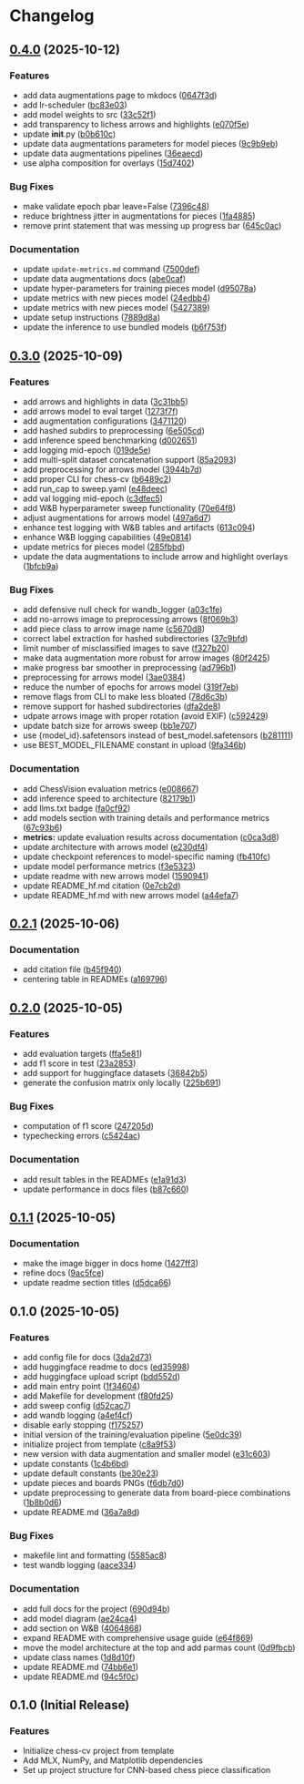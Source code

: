 # Changelog

## [0.4.0](https://github.com/S1M0N38/chess-cv/compare/v0.3.0...v0.4.0) (2025-10-12)


### Features

* add data augmentations page to mkdocs ([0647f3d](https://github.com/S1M0N38/chess-cv/commit/0647f3d7d500b1e5f92c87b28b912037ace65b4f))
* add lr-scheduler ([bc83e03](https://github.com/S1M0N38/chess-cv/commit/bc83e03146b7fc93c9940f7ba869a77604f7e38f))
* add model weights to src ([33c52f1](https://github.com/S1M0N38/chess-cv/commit/33c52f1b56ff77c91fb4927dac016153340511db))
* add transparency to lichess arrows and highlights ([e070f5e](https://github.com/S1M0N38/chess-cv/commit/e070f5ed6f0ac6de421ca9513beb6de767a1808c))
* update __init__.py ([b0b610c](https://github.com/S1M0N38/chess-cv/commit/b0b610ca25ecfbbeb7f82dee5dfc620856ba68a2))
* update data augmentations parameters for model pieces ([9c9b9eb](https://github.com/S1M0N38/chess-cv/commit/9c9b9eb51c26b6a47d7022e897e5545c5989818d))
* update data augmentations pipelines ([36eaecd](https://github.com/S1M0N38/chess-cv/commit/36eaecd8dbf4377c5c7ce1bf72a4701e39d876e2))
* use alpha composition for overlays ([15d7402](https://github.com/S1M0N38/chess-cv/commit/15d7402cac5ceefb3059cd7652bafa4431582298))


### Bug Fixes

* make validate epoch pbar leave=False ([7396c48](https://github.com/S1M0N38/chess-cv/commit/7396c485a89951f5de210204f14e15b10f616c59))
* reduce brightness jitter in augmentations for pieces ([1fa4885](https://github.com/S1M0N38/chess-cv/commit/1fa4885b14876d33d7049bd836227703cb33fcd7))
* remove print statement that was messing up progress bar ([645c0ac](https://github.com/S1M0N38/chess-cv/commit/645c0ac2dde9b66a52cd480fb0c3f5172ec28542))


### Documentation

* update `update-metrics.md` command ([7500def](https://github.com/S1M0N38/chess-cv/commit/7500def717947f9479d56ac28a1187e2b09cffba))
* update data augmentations docs ([abe0caf](https://github.com/S1M0N38/chess-cv/commit/abe0caf3ce024706303dfd082c8e9fc59b5cd6b5))
* update hyper-parameters for training pieces model ([d95078a](https://github.com/S1M0N38/chess-cv/commit/d95078ac6ec69a615db358ebcd6d523c7032dd88))
* update metrics with new pieces model ([24edbb4](https://github.com/S1M0N38/chess-cv/commit/24edbb4ca88bcaeba9dba05a34c3c440eb6271e8))
* update metrics with new pieces model ([5427389](https://github.com/S1M0N38/chess-cv/commit/5427389cea08c45b2564a3e0a5002e250da4f9c6))
* update setup instructions ([7889d8a](https://github.com/S1M0N38/chess-cv/commit/7889d8a746d43b920a9f5d14b61f67e7608a1559))
* update the inference to use bundled models ([b6f753f](https://github.com/S1M0N38/chess-cv/commit/b6f753fe07555927d954cb0c17cb433a32c6662a))

## [0.3.0](https://github.com/S1M0N38/chess-cv/compare/v0.2.1...v0.3.0) (2025-10-09)


### Features

* add arrows and highlights in data ([3c31bb5](https://github.com/S1M0N38/chess-cv/commit/3c31bb575c90e84c4e1d838d2d4d03fa6b1d5fc6))
* add arrows model to eval target ([1273f7f](https://github.com/S1M0N38/chess-cv/commit/1273f7f7b6f390a082602ce46d07a7b74ab99ca8))
* add augmentation configurations ([3471120](https://github.com/S1M0N38/chess-cv/commit/347112033d4510c19f075f760fb5ca20c189721c))
* add hashed subdirs to preprocessing ([6e505cd](https://github.com/S1M0N38/chess-cv/commit/6e505cd409c337386d619cfe6b9417916d7390a1))
* add inference speed benchmarking ([d002651](https://github.com/S1M0N38/chess-cv/commit/d002651976db3ca12a7bb17bc94df17ad6f94209))
* add logging mid-epoch ([019de5e](https://github.com/S1M0N38/chess-cv/commit/019de5e777388e89eb0f496bc92ea35bc3abae3e))
* add multi-split dataset concatenation support ([85a2093](https://github.com/S1M0N38/chess-cv/commit/85a209333a4118969c2914880d7cb2d9de4c21b7))
* add preprocessing for arrows model ([3944b7d](https://github.com/S1M0N38/chess-cv/commit/3944b7dfe49c8ecdea485a1de27b94f1bc78a60a))
* add proper CLI for chess-cv ([b6489c2](https://github.com/S1M0N38/chess-cv/commit/b6489c2d069b4d24df10ed7bb9ee6508c6bb0074))
* add run_cap to sweep.yaml ([e48deec](https://github.com/S1M0N38/chess-cv/commit/e48deeca1ebd3d4e2ef7e6815e8246b08eff2ca7))
* add val logging mid-epoch ([c3dfec5](https://github.com/S1M0N38/chess-cv/commit/c3dfec5d0dd3c31c32d73933f6983ef56c19a3f9))
* add W&B hyperparameter sweep functionality ([70e64f8](https://github.com/S1M0N38/chess-cv/commit/70e64f837c8756644fb82c663eb6a89cea3d8366))
* adjust augmentations for arrows model ([497a6d7](https://github.com/S1M0N38/chess-cv/commit/497a6d7bc131f5ac010003f99faf4d689ae05560))
* enhance test logging with W&B tables and artifacts ([613c094](https://github.com/S1M0N38/chess-cv/commit/613c0943a01e05f9f3bd1fab04da6ff92c1de6c3))
* enhance W&B logging capabilities ([49e0814](https://github.com/S1M0N38/chess-cv/commit/49e081475777f6d9602772a25e3f1bfa60622938))
* update metrics for pieces model ([285fbbd](https://github.com/S1M0N38/chess-cv/commit/285fbbd55e23e8baefb4213633012935cd94769f))
* update the data augmentations to include arrow and highlight overlays ([1bfcb9a](https://github.com/S1M0N38/chess-cv/commit/1bfcb9a6eabcaf9fd4c2385de81a7fd23ea70d8d))


### Bug Fixes

* add defensive null check for wandb_logger ([a03c1fe](https://github.com/S1M0N38/chess-cv/commit/a03c1fe7ae99c47e62ef741b16dd43d28bf3e24d))
* add no-arrows image to preprocessing arrows ([8f069b3](https://github.com/S1M0N38/chess-cv/commit/8f069b3ce0a4bbef2ae1906e89edb660c26f7cc1))
* add piece class to arrow image name ([c5670d8](https://github.com/S1M0N38/chess-cv/commit/c5670d8f6e0e67c76c842cc8d75d8ac34a4bd5a5))
* correct label extraction for hashed subdirectories ([37c9bfd](https://github.com/S1M0N38/chess-cv/commit/37c9bfdef5aa761636a936a5c9658595d8c06d89))
* limit number of misclassified images to save ([f327b20](https://github.com/S1M0N38/chess-cv/commit/f327b20532807cbbf84a55188be1af8b2e5c2894))
* make data augmentation more robust for arrow images ([80f2425](https://github.com/S1M0N38/chess-cv/commit/80f24259e2cfeceb883952e33ef2a04a709decd8))
* make progress bar smoother in preprocessing ([ad796b1](https://github.com/S1M0N38/chess-cv/commit/ad796b1daa90ba6663d6760bb7bf8a0c78a007c2))
* preprocessing for arrows model ([3ae0384](https://github.com/S1M0N38/chess-cv/commit/3ae03844463d07f79918a1f8471a2505419ed1df))
* reduce the number of epochs for arrows model ([319f7eb](https://github.com/S1M0N38/chess-cv/commit/319f7ebd88deb197ff02ccf22182e528b675b0ef))
* remove flags from CLI to make less bloated ([78d6c3b](https://github.com/S1M0N38/chess-cv/commit/78d6c3b47f946f0a6933fcb0b43b41868952e630))
* remove support for hashed subdirectories ([dfa2de8](https://github.com/S1M0N38/chess-cv/commit/dfa2de8e2756ae93eae1662bfcd849fd50a6dfdb))
* udpate arrows image with proper rotation (avoid EXIF) ([c592429](https://github.com/S1M0N38/chess-cv/commit/c592429baae117f076d982436536fa6b030d09e0))
* update batch size for arrows sweep ([bb1e707](https://github.com/S1M0N38/chess-cv/commit/bb1e707439d0f33f4312dd3081594bc16387b4bc))
* use {model_id}.safetensors instead of best_model.safetensors ([b281111](https://github.com/S1M0N38/chess-cv/commit/b28111130faa0ed9891d88f52faa006919a56985))
* use BEST_MODEL_FILENAME constant in upload ([9fa346b](https://github.com/S1M0N38/chess-cv/commit/9fa346bf4c908bfed4a720fd8aeecb9a37379580))


### Documentation

* add ChessVision evaluation metrics ([e008667](https://github.com/S1M0N38/chess-cv/commit/e0086678e26b4ea36ec744c75c0bba6e2868b630))
* add inference speed to architecture ([82179b1](https://github.com/S1M0N38/chess-cv/commit/82179b138cffa2abce292dfbe7c2260cc5d07bf7))
* add llms.txt badge ([fa0cf92](https://github.com/S1M0N38/chess-cv/commit/fa0cf92649bd03df642ea2464cba32d865dd148e))
* add models section with training details and performance metrics ([67c93b6](https://github.com/S1M0N38/chess-cv/commit/67c93b673643c1136619c8b7a8f5f9b8563415aa))
* **metrics:** update evaluation results across documentation ([c0ca3d8](https://github.com/S1M0N38/chess-cv/commit/c0ca3d8d1ec010ef030f50c56faa1a8b65d95b55))
* update architecture with arrows model ([e230df4](https://github.com/S1M0N38/chess-cv/commit/e230df4ed9f4cf497c6c1fb1038faec2a69bc1a2))
* update checkpoint references to model-specific naming ([fb410fc](https://github.com/S1M0N38/chess-cv/commit/fb410fc9890604b68b00c92c01dd70e65c4d75c8))
* update model performance metrics ([f3e5323](https://github.com/S1M0N38/chess-cv/commit/f3e5323f7bfe4378dd37139665482c96d166e476))
* update readme with new arrows model ([1590941](https://github.com/S1M0N38/chess-cv/commit/1590941c553b1c5faa5ab343aadad5903d2edd68))
* update README_hf.md citation ([0e7cb2d](https://github.com/S1M0N38/chess-cv/commit/0e7cb2d3e6463cd67d69c818ef10ad4dd9dd0205))
* update README_hf.md with new arrows model ([a44efa7](https://github.com/S1M0N38/chess-cv/commit/a44efa774fe8683d06078ff08fa0e1544ab7fad9))

## [0.2.1](https://github.com/S1M0N38/chess-cv/compare/v0.2.0...v0.2.1) (2025-10-06)


### Documentation

* add citation file ([b45f940](https://github.com/S1M0N38/chess-cv/commit/b45f940376f4e64578031c9828f5d5e27d11fad2))
* centering table in READMEs ([a169796](https://github.com/S1M0N38/chess-cv/commit/a169796e6b815e0f3db30cecc84ca8b7d0120b9b))

## [0.2.0](https://github.com/S1M0N38/chess-cv/compare/v0.1.1...v0.2.0) (2025-10-05)


### Features

* add evaluation targets ([ffa5e81](https://github.com/S1M0N38/chess-cv/commit/ffa5e813679a0e5b2f2ca71b45196d42506b4ebb))
* add f1 score in test ([23a2853](https://github.com/S1M0N38/chess-cv/commit/23a2853c8a36f91b302d6d04d073370f8105f710))
* add support for huggingface datasets ([36842b5](https://github.com/S1M0N38/chess-cv/commit/36842b5c73293e40f06be04959d2d3ebcc278fdc))
* generate the confusion matrix only locally ([225b691](https://github.com/S1M0N38/chess-cv/commit/225b691bd13815a1f57b7b00814b8b8054ee9822))


### Bug Fixes

* computation of f1 score ([247205d](https://github.com/S1M0N38/chess-cv/commit/247205d23674afa17e7fe9be477d85c4a3b7131b))
* typechecking errors ([c5424ac](https://github.com/S1M0N38/chess-cv/commit/c5424ac209c1b736e931ce27cd048c2c5ba90aec))


### Documentation

* add result tables in the READMEs ([e1a91d3](https://github.com/S1M0N38/chess-cv/commit/e1a91d31a092f76511444bd0ad24e4f06b2c6c28))
* update performance in docs files ([b87c660](https://github.com/S1M0N38/chess-cv/commit/b87c660f2fd2747f50de9d72053fcaef6fa880bf))

## [0.1.1](https://github.com/S1M0N38/chess-cv/compare/v0.1.0...v0.1.1) (2025-10-05)


### Documentation

* make the image bigger in docs home ([1427ff3](https://github.com/S1M0N38/chess-cv/commit/1427ff306f8d54dc9d991507d988d4ca4f8d54d4))
* refine docs ([9ac5fce](https://github.com/S1M0N38/chess-cv/commit/9ac5fce68d353ea607594c5f7c907dd58930cbae))
* update readme section titles ([d5dca66](https://github.com/S1M0N38/chess-cv/commit/d5dca66c27bc8cef45a74e32f28c00902362f527))

## 0.1.0 (2025-10-05)


### Features

* add config file for docs ([3da2d73](https://github.com/S1M0N38/chess-cv/commit/3da2d7313333af4df4613825199c138f29e9d7ce))
* add huggingface readme to docs ([ed35998](https://github.com/S1M0N38/chess-cv/commit/ed35998ec314a29b7dd9b408bece816371cc21f4))
* add huggingface upload script ([bdd552d](https://github.com/S1M0N38/chess-cv/commit/bdd552d26fccb5059489a40d93687f4163e4a0f8))
* add main entry point ([1f34604](https://github.com/S1M0N38/chess-cv/commit/1f34604e7962a8dc6d5751b3f4d19b3e301c32ea))
* add Makefile for development ([f80fd25](https://github.com/S1M0N38/chess-cv/commit/f80fd255d5cd89c293ac26c47396eba03fa32d8a))
* add sweep config ([d52cac7](https://github.com/S1M0N38/chess-cv/commit/d52cac7e92654915be86aba181e3b6b1d4d1fd1b))
* add wandb logging ([a4ef4cf](https://github.com/S1M0N38/chess-cv/commit/a4ef4cf24ce4a317caf2fa4bd6c481ad50ca4596))
* disable early stopping ([f175257](https://github.com/S1M0N38/chess-cv/commit/f17525790488e6f0696048e5340d264bc6e0aefd))
* initial version of the training/evaluation pipeline ([5e0dc39](https://github.com/S1M0N38/chess-cv/commit/5e0dc3953ef3eaa87f1b5fd65adaf0407ffa0841))
* initialize project from template ([c8a9f53](https://github.com/S1M0N38/chess-cv/commit/c8a9f53d233fbc515f9b30c26b53e9ef4ccfe8be))
* new version with data augmentation and smaller model ([e31c603](https://github.com/S1M0N38/chess-cv/commit/e31c603e9d9780113d4e0901706720467841e526))
* update constants ([1c4b6bd](https://github.com/S1M0N38/chess-cv/commit/1c4b6bd3e068bce95b85abc9d87a6e83d9599bc4))
* update default constants ([be30e23](https://github.com/S1M0N38/chess-cv/commit/be30e23f6ed17304f9746f01bbb4cf819c6ea9a2))
* update pieces and boards PNGs ([f6db7d0](https://github.com/S1M0N38/chess-cv/commit/f6db7d018af6f4d8a6d54cf8613376bed88c94f3))
* update preprocessing to generate data from board-piece combinations ([1b8b0d6](https://github.com/S1M0N38/chess-cv/commit/1b8b0d63eb50cb9544cf54259b2a861d32427aeb))
* update README.md ([36a7a8d](https://github.com/S1M0N38/chess-cv/commit/36a7a8dc0917aebb8ea27fa3a037bec92e4a6aba))


### Bug Fixes

* makefile lint and formatting ([5585ac8](https://github.com/S1M0N38/chess-cv/commit/5585ac84406096819e3b4a67f9d6ecfa4c76c687))
* test wandb logging ([aace334](https://github.com/S1M0N38/chess-cv/commit/aace33449e78349a48444750becf1745abbd6ae8))


### Documentation

* add full docs for the project ([690d94b](https://github.com/S1M0N38/chess-cv/commit/690d94b368c7365ecfe0b5266420f327e5cb7fbd))
* add model diagram ([ae24ca4](https://github.com/S1M0N38/chess-cv/commit/ae24ca428fa4bcd399bfec36988b284994c49688))
* add section on W&B ([4064868](https://github.com/S1M0N38/chess-cv/commit/406486871213b03ed6cc8d7fc9c1b8711b37af97))
* expand README with comprehensive usage guide ([e64f869](https://github.com/S1M0N38/chess-cv/commit/e64f8696eb6b18d5c9cee6c2c19e040f2a5358db))
* move the model architecture at the top and add parmas count ([0d9fbcb](https://github.com/S1M0N38/chess-cv/commit/0d9fbcb4492597328847ba923d84b3ba075e3bc7))
* update class names ([1d8d10f](https://github.com/S1M0N38/chess-cv/commit/1d8d10f1fafbdc43761440f7b5b1b02e318bafad))
* update README.md ([74bb6e1](https://github.com/S1M0N38/chess-cv/commit/74bb6e1dab32082c26f01435ee7a8cb15dc91d91))
* update README.md ([94c5f0c](https://github.com/S1M0N38/chess-cv/commit/94c5f0cc8589185a900dd90e84f1f300e191c83c))

## 0.1.0 (Initial Release)

### Features

* Initialize chess-cv project from template
* Add MLX, NumPy, and Matplotlib dependencies
* Set up project structure for CNN-based chess piece classification
